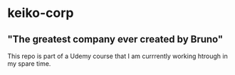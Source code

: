 # keiko-corp
"The greatest company ever created by Bruno"
--------------------------------------------
This repo is part of a Udemy course that I am currrently working htrough in my spare time.
